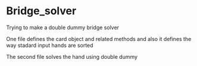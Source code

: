 # Bridge_solver
Trying to make a double dummy bridge solver

One file defines the card object and related methods and also it defines the way stadard input hands are sorted

The second file solves the hand using double dummy
